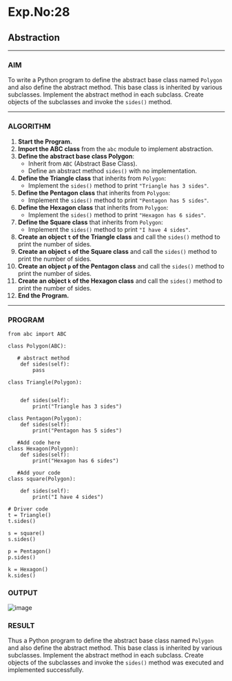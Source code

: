 # Exp.No:28  
## Abstraction

---

### AIM  
To write a Python program to define the abstract base class named `Polygon` and also define the abstract method. This base class is inherited by various subclasses. Implement the abstract method in each subclass. Create objects of the subclasses and invoke the `sides()` method.

---

### ALGORITHM

1. **Start the Program.**
2. **Import the ABC class** from the `abc` module to implement abstraction.
3. **Define the abstract base class Polygon**:
   - Inherit from `ABC` (Abstract Base Class).
   - Define an abstract method `sides()` with no implementation.
4. **Define the Triangle class** that inherits from `Polygon`:
   - Implement the `sides()` method to print `"Triangle has 3 sides"`.
5. **Define the Pentagon class** that inherits from `Polygon`:
   - Implement the `sides()` method to print `"Pentagon has 5 sides"`.
6. **Define the Hexagon class** that inherits from `Polygon`:
   - Implement the `sides()` method to print `"Hexagon has 6 sides"`.
7. **Define the Square class** that inherits from `Polygon`:
   - Implement the `sides()` method to print `"I have 4 sides"`.
8. **Create an object `t` of the Triangle class** and call the `sides()` method to print the number of sides.
9. **Create an object `s` of the Square class** and call the `sides()` method to print the number of sides.
10. **Create an object `p` of the Pentagon class** and call the `sides()` method to print the number of sides.
11. **Create an object `k` of the Hexagon class** and call the `sides()` method to print the number of sides.
12. **End the Program.**

---

### PROGRAM

```
from abc import ABC  
  
class Polygon(ABC):   
  
   # abstract method   
    def sides(self):   
        pass  
  
class Triangle(Polygon):   
  
     
    def sides(self):   
        print("Triangle has 3 sides")   
  
class Pentagon(Polygon):   
    def sides(self):
        print("Pentagon has 5 sides")
     
   #Add code here
class Hexagon(Polygon): 
    def sides(self):
        print("Hexagon has 6 sides")
  
   #Add your code
class square(Polygon):   
  
    def sides(self):   
        print("I have 4 sides")   
  
# Driver code   
t = Triangle()   
t.sides()
  
s = square()   
s.sides() 
  
p = Pentagon() 
p.sides()
  
k = Hexagon()   
k.sides()

```

### OUTPUT
![image](https://github.com/user-attachments/assets/e1f84372-5cda-4582-b444-ee6a923dc8d1)

### RESULT
Thus a Python program to define the abstract base class named `Polygon` and also define the abstract method. This base class is inherited by various subclasses. Implement the abstract method in each subclass. Create objects of the subclasses and invoke the `sides()` method was executed and implemented successfully.
